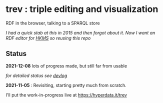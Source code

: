 # trev : triple editing and visualization

RDF in the browser, talking to a SPARQL store

_I had a quick stab at this in 2015 and then forgot about it. Now I want an RDF editor for [HKMS](https://hyperdata.it/blog/hyperdata-knowledge-management-system/) so reusing this repo_

## Status

**2021-12-08** lots of progress made, but still far from usable

_for detailed status see [devlog](https://github.com/danja/trev/blob/master/docs/devlog.md)_

**2021-11-05** : Revisiting, starting pretty much from scratch.

I'll put the work-in-progress live at https://hyperdata.it/trev
